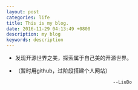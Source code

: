 ```yaml
---
layout: post
categories: life
title: This is my blog.
date: 2016-11-29 04:13:49 +0800
description: my blog
keywords: description
---
```









- 发现开源世界之美，探索属于自己美的开源世界。

- （暂时用github，过阶段搭建个人网站）


	 
	 


                                          --LiuBo
  
